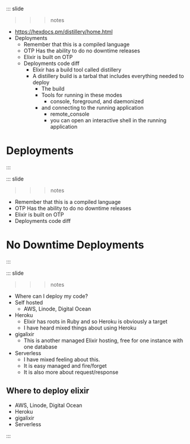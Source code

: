 
::: slide

>>> notes
- https://hexdocs.pm/distillery/home.html
- Deployments
  - Remember that this is a compiled language
  - OTP Has the ability to do no downtime releases
  - Elixir is built on OTP
  - Deployments code diff
    - Elixir has a build tool called distillery
    - A distillery build is a tarbal that includes everything needed to deploy
      - The build
      - Tools for running in these modes
        - console, foreground, and daemonized
      - and connecting to the running application
        - remote_console
        - you can open an interactive shell in the running application

>>>

# Deployments

:::

::: slide

>>> notes

- Remember that this is a compiled language
- OTP Has the ability to do no downtime releases
- Elixir is built on OTP
- Deployments code diff

>>>

# No Downtime Deployments

:::

::: slide

>>> notes

- Where can I deploy my code?
- Self hosted
  - AWS, Linode, Digital Ocean
- Heroku
  - Elixir has roots in Ruby and so Heroku is obviously a target
  - I have heard mixed things about using Heroku
- gigalixir
  - This is another managed Elixir hosting, free for one instance with one database
- Serverless
  - I have mixed feeling about this.
  - It is easy managed and fire/forget
  - It is also more about request/response

>>>

## Where to deploy elixir

- AWS, Linode, Digital Ocean
- Heroku
- gigalixir
- Serverless

:::
